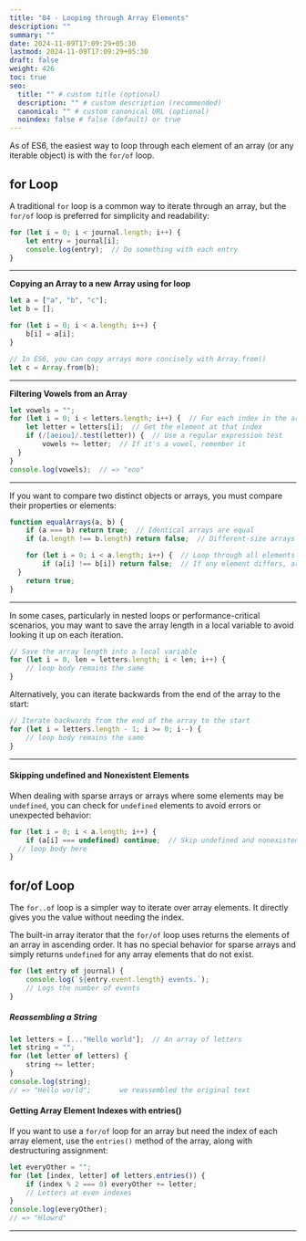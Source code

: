 ```yaml
---
title: "04 - Looping through Array Elements"
description: ""
summary: ""
date: 2024-11-09T17:09:29+05:30
lastmod: 2024-11-09T17:09:29+05:30
draft: false
weight: 426
toc: true
seo:
  title: "" # custom title (optional)
  description: "" # custom description (recommended)
  canonical: "" # custom canonical URL (optional)
  noindex: false # false (default) or true
---
```




As of ES6, the easiest way to loop through each element of an array (or any iterable object) is with the `for/of` loop.



## for Loop

A traditional `for` loop is a common way to iterate through an array, but the `for/of` loop is preferred for simplicity and readability:

```js
for (let i = 0; i < journal.length; i++) {
	let entry = journal[i];
	console.log(entry);  // Do something with each entry
}
```

---

**Copying an Array to a new Array using for loop**
```js
let a = ["a", "b", "c"];
let b = [];

for (let i = 0; i < a.length; i++) {
	b[i] = a[i];
}

// In ES6, you can copy arrays more concisely with Array.from()
let c = Array.from(b);
```

---

**Filtering Vowels from an Array**
```js
let vowels = "";
for (let i = 0; i < letters.length; i++) {  // For each index in the array
	let letter = letters[i];  // Get the element at that index
	if (/[aeiou]/.test(letter)) {  // Use a regular expression test
		vowels += letter;  // If it's a vowel, remember it
  }
}
console.log(vowels);  // => "eoo"
```

---

If you want to compare two distinct objects or arrays, you must compare their properties or elements:

```js
function equalArrays(a, b) {
	if (a === b) return true;  // Identical arrays are equal
	if (a.length !== b.length) return false;  // Different-size arrays are not equal

	for (let i = 0; i < a.length; i++) {  // Loop through all elements
		if (a[i] !== b[i]) return false;  // If any element differs, arrays are not equal
  }
	return true;
}
```

---

In some cases, particularly in nested loops or performance-critical scenarios, you may want to save the array length in a local variable to avoid looking it up on each iteration.

```js
// Save the array length into a local variable
for (let i = 0, len = letters.length; i < len; i++) {
	// loop body remains the same
}
```

Alternatively, you can iterate backwards from the end of the array to the start:

```js
// Iterate backwards from the end of the array to the start
for (let i = letters.length - 1; i >= 0; i--) {
	// loop body remains the same
}
```

---

#### Skipping undefined and Nonexistent Elements

When dealing with sparse arrays or arrays where some elements may be `undefined`, you can check for `undefined` elements to avoid errors or unexpected behavior:

```js
for (let i = 0; i < a.length; i++) {
	if (a[i] === undefined) continue;  // Skip undefined and nonexistent elements
  // loop body here
}
```



## for/of Loop

The `for..of` loop is a simpler way to iterate over array elements. It directly gives you the value without needing the index.

The built-in array iterator that the `for/of` loop uses returns the elements of an array in ascending order. It has no special behavior for sparse arrays and simply returns `undefined` for any array elements that do not exist.

```js
for (let entry of journal) {
	console.log(`${entry.event.length} events.`);  
	// Logs the number of events
}
```

##### **Reassembling a String**

```js
let letters = [..."Hello world"];  // An array of letters
let string = "";
for (let letter of letters) {
	string += letter;
}
console.log(string);  
// => "Hello world";       we reassembled the original text
```

#### **Getting Array Element Indexes with entries()**

If you want to use a `for/of` loop for an array but need the index of each array element, use the `entries()` method of the array, along with destructuring assignment:

```js
let everyOther = "";
for (let [index, letter] of letters.entries()) {
	if (index % 2 === 0) everyOther += letter;  
	// Letters at even indexes
}
console.log(everyOther);  
// => "Hlowrd"
```

---


